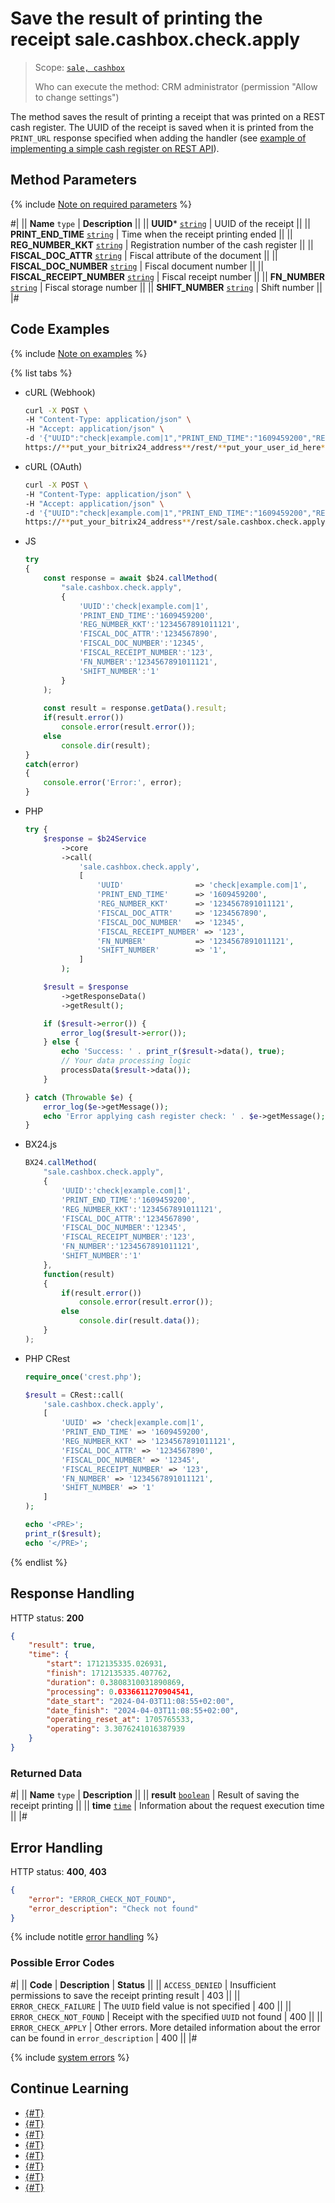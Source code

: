 # Save the result of printing the receipt sale.cashbox.check.apply

> Scope: [`sale, cashbox`](../../scopes/permissions.md)
>
> Who can execute the method: CRM administrator (permission "Allow to change settings")

The method saves the result of printing a receipt that was printed on a REST cash register. The UUID of the receipt is saved when it is printed from the `PRINT_URL` response specified when adding the handler (see [example of implementing a simple cash register on REST API](../../../tutorials/sale/cashbox-add-example.md)).

## Method Parameters

{% include [Note on required parameters](../../../_includes/required.md) %}

#|
|| **Name**
`type` | **Description** ||
|| **UUID***
[`string`](../../data-types.md) | UUID of the receipt ||
|| **PRINT_END_TIME**
[`string`](../../data-types.md) | Time when the receipt printing ended ||
|| **REG_NUMBER_KKT**
[`string`](../../data-types.md) | Registration number of the cash register ||
|| **FISCAL_DOC_ATTR**
[`string`](../../data-types.md) | Fiscal attribute of the document ||
|| **FISCAL_DOC_NUMBER**
[`string`](../../data-types.md) | Fiscal document number ||
|| **FISCAL_RECEIPT_NUMBER**
[`string`](../../data-types.md) | Fiscal receipt number ||
|| **FN_NUMBER**
[`string`](../../data-types.md) | Fiscal storage number ||
|| **SHIFT_NUMBER**
[`string`](../../data-types.md) | Shift number ||
|#

## Code Examples

{% include [Note on examples](../../../_includes/examples.md) %}

{% list tabs %}

- cURL (Webhook)

    ```bash
    curl -X POST \
    -H "Content-Type: application/json" \
    -H "Accept: application/json" \
    -d '{"UUID":"check|example.com|1","PRINT_END_TIME":"1609459200","REG_NUMBER_KKT":"1234567891011121","FISCAL_DOC_ATTR":"1234567890","FISCAL_DOC_NUMBER":"12345","FISCAL_RECEIPT_NUMBER":"123","FN_NUMBER":"1234567891011121","SHIFT_NUMBER":"1"}' \
    https://**put_your_bitrix24_address**/rest/**put_your_user_id_here**/**put_your_webbhook_here**/sale.cashbox.check.apply
    ```

- cURL (OAuth)

    ```bash
    curl -X POST \
    -H "Content-Type: application/json" \
    -H "Accept: application/json" \
    -d '{"UUID":"check|example.com|1","PRINT_END_TIME":"1609459200","REG_NUMBER_KKT":"1234567891011121","FISCAL_DOC_ATTR":"1234567890","FISCAL_DOC_NUMBER":"12345","FISCAL_RECEIPT_NUMBER":"123","FN_NUMBER":"1234567891011121","SHIFT_NUMBER":"1","auth":"**put_access_token_here**"}' \
    https://**put_your_bitrix24_address**/rest/sale.cashbox.check.apply
    ```

- JS

    ```js
    try
    {
    	const response = await $b24.callMethod(
    		"sale.cashbox.check.apply",
    		{
    			'UUID':'check|example.com|1',
    			'PRINT_END_TIME':'1609459200',
    			'REG_NUMBER_KKT':'1234567891011121',
    			'FISCAL_DOC_ATTR':'1234567890',
    			'FISCAL_DOC_NUMBER':'12345',
    			'FISCAL_RECEIPT_NUMBER':'123',
    			'FN_NUMBER':'1234567891011121',
    			'SHIFT_NUMBER':'1'
    		}
    	);
    	
    	const result = response.getData().result;
    	if(result.error())
    		console.error(result.error());
    	else
    		console.dir(result);
    }
    catch(error)
    {
    	console.error('Error:', error);
    }
    ```

- PHP

    ```php
    try {
        $response = $b24Service
            ->core
            ->call(
                'sale.cashbox.check.apply',
                [
                    'UUID'                => 'check|example.com|1',
                    'PRINT_END_TIME'      => '1609459200',
                    'REG_NUMBER_KKT'      => '1234567891011121',
                    'FISCAL_DOC_ATTR'     => '1234567890',
                    'FISCAL_DOC_NUMBER'   => '12345',
                    'FISCAL_RECEIPT_NUMBER' => '123',
                    'FN_NUMBER'           => '1234567891011121',
                    'SHIFT_NUMBER'        => '1',
                ]
            );
    
        $result = $response
            ->getResponseData()
            ->getResult();
    
        if ($result->error()) {
            error_log($result->error());
        } else {
            echo 'Success: ' . print_r($result->data(), true);
            // Your data processing logic
            processData($result->data());
        }
    
    } catch (Throwable $e) {
        error_log($e->getMessage());
        echo 'Error applying cash register check: ' . $e->getMessage();
    }
    ```

- BX24.js

    ```js
    BX24.callMethod(
        "sale.cashbox.check.apply",
        {
            'UUID':'check|example.com|1',
            'PRINT_END_TIME':'1609459200',
            'REG_NUMBER_KKT':'1234567891011121',
            'FISCAL_DOC_ATTR':'1234567890',
            'FISCAL_DOC_NUMBER':'12345',
            'FISCAL_RECEIPT_NUMBER':'123',
            'FN_NUMBER':'1234567891011121',
            'SHIFT_NUMBER':'1'
        },
        function(result)
        {
            if(result.error())
                console.error(result.error());
            else
                console.dir(result.data());
        }
    );
    ```

- PHP CRest

    ```php
    require_once('crest.php');

    $result = CRest::call(
        'sale.cashbox.check.apply',
        [
            'UUID' => 'check|example.com|1',
            'PRINT_END_TIME' => '1609459200',
            'REG_NUMBER_KKT' => '1234567891011121',
            'FISCAL_DOC_ATTR' => '1234567890',
            'FISCAL_DOC_NUMBER' => '12345',
            'FISCAL_RECEIPT_NUMBER' => '123',
            'FN_NUMBER' => '1234567891011121',
            'SHIFT_NUMBER' => '1'
        ]
    );

    echo '<PRE>';
    print_r($result);
    echo '</PRE>';
    ```

{% endlist %}

## Response Handling

HTTP status: **200**

```json
{
    "result": true,
    "time": {
        "start": 1712135335.026931,
        "finish": 1712135335.407762,
        "duration": 0.3808310031890869,
        "processing": 0.0336611270904541,
        "date_start": "2024-04-03T11:08:55+02:00",
        "date_finish": "2024-04-03T11:08:55+02:00",
        "operating_reset_at": 1705765533,
        "operating": 3.3076241016387939
    }
}
```

### Returned Data

#|
|| **Name**
`type` | **Description** ||
|| **result**
[`boolean`](../../data-types.md) | Result of saving the receipt printing ||
|| **time**
[`time`](../../data-types.md) | Information about the request execution time ||
|#

## Error Handling

HTTP status: **400**, **403**

```json
{ 
    "error": "ERROR_CHECK_NOT_FOUND", 
    "error_description": "Check not found" 
}
```

{% include notitle [error handling](../../../_includes/error-info.md) %}

### Possible Error Codes

#|
|| **Code** | **Description** | **Status** ||
|| `ACCESS_DENIED` | Insufficient permissions to save the receipt printing result | 403 ||
|| `ERROR_CHECK_FAILURE` | The `UUID` field value is not specified | 400 ||
|| `ERROR_CHECK_NOT_FOUND` | Receipt with the specified `UUID` not found | 400 ||
|| `ERROR_CHECK_APPLY` | Other errors. More detailed information about the error can be found in `error_description` | 400 ||
|#

{% include [system errors](../../../_includes/system-errors.md) %}

## Continue Learning

- [{#T}](./sale-cashbox-handler-add.md)
- [{#T}](./sale-cashbox-handler-update.md)
- [{#T}](./sale-cashbox-handler-list.md)
- [{#T}](./sale-cashbox-handler-delete.md)
- [{#T}](./sale-cashbox-add.md)
- [{#T}](./sale-cashbox-update.md)
- [{#T}](./sale-cashbox-list.md)
- [{#T}](./sale-cashbox-delete.md)